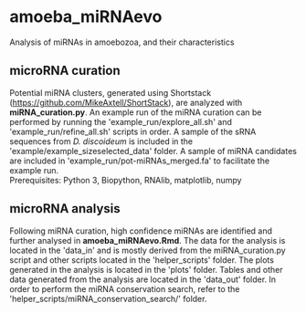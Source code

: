 # amoeba_miRNAevo
Analysis of miRNAs in amoebozoa, and their characteristics

## microRNA curation
Potential miRNA clusters, generated using Shortstack (https://github.com/MikeAxtell/ShortStack), are analyzed with **miRNA_curation.py**. An example run of the miRNA curation can be performed by running the 'example_run/explore_all.sh' and 'example_run/refine_all.sh' scripts in order. A sample of the sRNA sequences from *D. discoideum* is included in the 'example/example_sizeselected_data' folder. A sample of miRNA candidates are included in 'example_run/pot-miRNAs_merged.fa' to facilitate the example run. <br />
Prerequisites: Python 3, Biopython, RNAlib, matplotlib, numpy

## microRNA analysis
Following miRNA curation, high confidence miRNAs are identified and further analysed in **amoeba_miRNAevo.Rmd**. The data for the analysis is located in the 'data_in' and is mostly derived from the miRNA_curation.py script and other scripts located in the 'helper_scripts' folder. The plots generated in the analysis is located in the 'plots' folder. Tables and other data generated from the analysis are located in the 'data_out' folder. In order to perform the miRNA conservation search, refer to the 'helper_scripts/miRNA_conservation_search/' folder.
